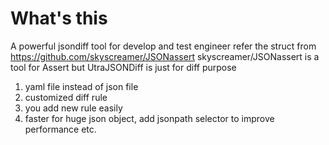 # What's this
A powerful jsondiff tool for develop and test engineer
refer the struct from https://github.com/skyscreamer/JSONassert
skyscreamer/JSONassert is a tool for Assert but UtraJSONDiff is just for diff purpose
1. yaml file instead of json file
2. customized diff rule
3. you add new rule easily
4. faster for huge json object, add jsonpath selector to improve performance
etc.
